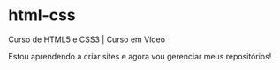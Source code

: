 # html-css
 Curso de HTML5 e CSS3 | Curso em Vídeo

 Estou aprendendo a criar sites e agora vou gerenciar meus repositórios!